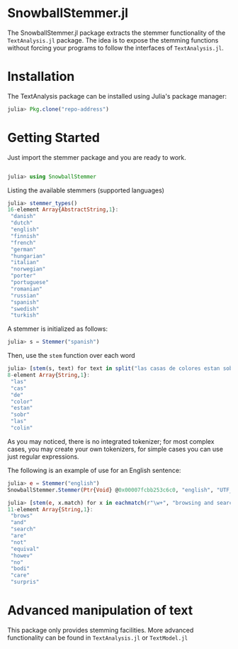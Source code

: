 SnowballStemmer.jl
===============


The SnowballStemmer.jl package extracts the stemmer functionality of the `TextAnalysis.jl` package. The idea is to expose the stemming functions without forcing your programs to follow the interfaces of `TextAnalysis.jl`.

# Installation

The TextAnalysis package can be installed using Julia's package manager:
```julia
julia> Pkg.clone("repo-address")
```

# Getting Started

Just import the stemmer package and you are ready to work.

```julia

julia> using SnowballStemmer    	
```

Listing the available stemmers (supported languages)
```julia
julia> stemmer_types()
16-element Array{AbstractString,1}:
 "danish"    
 "dutch"     
 "english"   
 "finnish"   
 "french"    
 "german"    
 "hungarian"
 "italian"   
 "norwegian"
 "porter"    
 "portuguese"
 "romanian"  
 "russian"   
 "spanish"   
 "swedish"   
 "turkish"   

```

A stemmer is initialized as follows:
```julia
julia> s = Stemmer("spanish")
```
Then, use the `stem` function over each word

```julia
julia> [stem(s, text) for text in split("las casas de colores estan sobre las colinas")]
8-element Array{String,1}:
 "las"  
 "cas"  
 "de"   
 "color"
 "estan"
 "sobr"
 "las"  
 "colin"
```

As you may noticed, there is no integrated tokenizer; for most complex cases, you may create your own tokenizers, for simple cases you can use just regular expressions.

The following is an example of use for an English sentence:

```julia
julia> e = Stemmer("english")
SnowballStemmer.Stemmer(Ptr{Void} @0x00007fcbb253c6c0, "english", "UTF_8")

julia> [stem(e, x.match) for x in eachmatch(r"\w+", "browsing and searching are not equivalent; however, no body cares... surprised?")]
11-element Array{String,1}:
 "brows"  
 "and"    
 "search"
 "are"    
 "not"    
 "equival"
 "howev"  
 "no"     
 "bodi"   
 "care"   
 "surpris"
```

# Advanced manipulation of text
This package only provides stemming facilities. More advanced functionality can be found in `TextAnalysis.jl` or `TextModel.jl`
